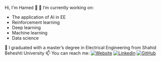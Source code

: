 Hi, I'm Hamed 👋
🔭 I’m currently working on:
- The application of AI in EE
- Reinforcement learning
- Deep learning
- Machine learning
- Data science

🌱 I graduated with a master’s degree in Electrical Engineering from Shahid Beheshti University
📫 You can reach me: 
[![Website](https://img.shields.io/badge/abouthamed.com-blue?style=flat-square&logo=abouthamed.com)](https://abouthamed.com)
[![Linkedin](https://img.shields.io/badge/LinkedIn-0077B5?style=flat-square&logo=LinkedIn)](https://www.linkedin.com/in/hamedmokazemi/)
[![GitHub](https://img.shields.io/badge/GitHub-100000?style=flat-square&logo=GitHub)](https://github.com/hamedmokazemi)
